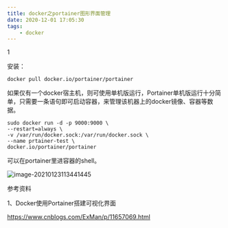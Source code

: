 ```yaml
---
title: docker之portainer图形界面管理
date: 2020-12-01 17:05:30
tags:
	- docker
---
```


1

安装：

```
docker pull docker.io/portainer/portainer
```

如果仅有一个docker宿主机，则可使用单机版运行，Portainer单机版运行十分简单，只需要一条语句即可启动容器，来管理该机器上的docker镜像、容器等数据。

```
sudo docker run -d -p 9000:9000 \
--restart=always \
-v /var/run/docker.sock:/var/run/docker.sock \
--name prtainer-test \
docker.io/portainer/portainer
```

可以在portainer里进容器的shell。

![image-20210123113441445](https://gitee.com/teddyxiong53/playopenwrt_pic/raw/master/image-20210123113441445.png)

参考资料

1、Docker使用Portainer搭建可视化界面

https://www.cnblogs.com/ExMan/p/11657069.html